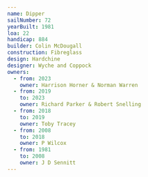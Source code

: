 ```yaml
---
name: Dipper
sailNumber: 72
yearBuilt: 1981
loa: 22
handicap: 884
builder: Colin McDougall
construction: Fibreglass
design: Hardchine
designer: Wyche and Coppock
owners:
  - from: 2023
    owner: Harrison Horner & Norman Warren
  - from: 2019
    to: 2023
    owner: Richard Parker & Robert Snelling
  - from: 2018
    to: 2019
    owner: Toby Tracey
  - from: 2008
    to: 2018
    owner: P Wilcox
  - from: 1981
    to: 2008
    owner: J D Sennitt
---
```

